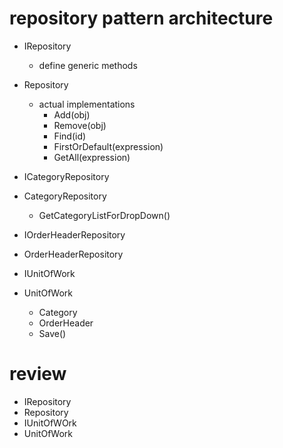 # repository pattern architecture

- IRepository
  - define generic methods
- Repository

  - actual implementations
    - Add(obj)
    - Remove(obj)
    - Find(id)
    - FirstOrDefault(expression)
    - GetAll(expression)

- ICategoryRepository
- CategoryRepository

  - GetCategoryListForDropDown()

- IOrderHeaderRepository
- OrderHeaderRepository

- IUnitOfWork
- UnitOfWork
  - Category
  - OrderHeader
  - Save()

# review

- IRepository
- Repository
- IUnitOfWOrk
- UnitOfWork
